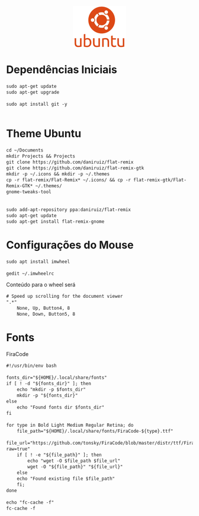 <div style="text-align:center; width:100%">
    <img src="m.webp" width="144" height="112">
</div>

# Dependências Iniciais

```
sudo apt-get update
sudo apt-get upgrade

sudo apt install git -y


```


# Theme Ubuntu

```
cd ~/Documents
mkdir Projects && Projects
git clone https://github.com/daniruiz/flat-remix
git clone https://github.com/daniruiz/flat-remix-gtk
mkdir -p ~/.icons && mkdir -p ~/.themes
cp -r flat-remix/Flat-Remix* ~/.icons/ && cp -r flat-remix-gtk/Flat-Remix-GTK* ~/.themes/
gnome-tweaks-tool


sudo add-apt-repository ppa:daniruiz/flat-remix
sudo apt-get update
sudo apt-get install flat-remix-gnome
```

# Configurações do Mouse

```
sudo apt install imwheel

gedit ~/.imwheelrc

```
Conteúdo para o wheel será
```
# Speed up scrolling for the document viewer
".*"
    None, Up, Button4, 8
    None, Down, Button5, 8
```

# Fonts

FiraCode

```
#!/usr/bin/env bash

fonts_dir="${HOME}/.local/share/fonts"
if [ ! -d "${fonts_dir}" ]; then
    echo "mkdir -p $fonts_dir"
    mkdir -p "${fonts_dir}"
else
    echo "Found fonts dir $fonts_dir"
fi

for type in Bold Light Medium Regular Retina; do
    file_path="${HOME}/.local/share/fonts/FiraCode-${type}.ttf"
    file_url="https://github.com/tonsky/FiraCode/blob/master/distr/ttf/FiraCode-${type}.ttf?raw=true"
    if [ ! -e "${file_path}" ]; then
        echo "wget -O $file_path $file_url"
        wget -O "${file_path}" "${file_url}"
    else
	echo "Found existing file $file_path"
    fi;
done

echo "fc-cache -f"
fc-cache -f
```
